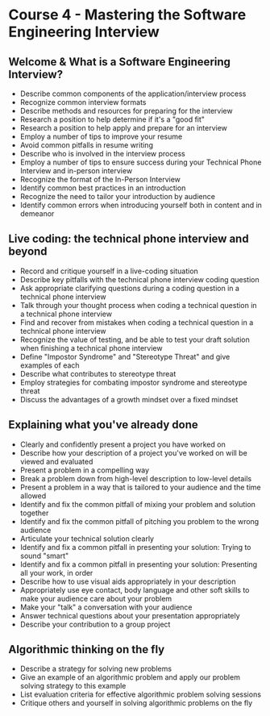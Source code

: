 # Course 4 - Mastering the Software Engineering Interview

## Welcome & What is a Software Engineering Interview?
* Describe common components of the application/interview process
* Recognize common interview formats
* Describe methods and resources for preparing for the interview
* Research a position to help determine if it's a "good fit"
* Research a position to help apply and prepare for an interview
* Employ a number of tips to improve your resume
* Avoid common pitfalls in resume writing
* Describe who is involved in the interview process
* Employ a number of tips to ensure success during your Technical Phone Interview and in-person interview
* Recognize the format of the In-Person Interview
* Identify common best practices in an introduction
* Recognize the need to tailor your introduction by audience
* Identify common errors when introducing yourself both in content and in demeanor

## Live coding: the technical phone interview and beyond
* Record and critique yourself in a live-coding situation
* Describe key pitfalls with the technical phone interview coding question
* Ask appropriate clarifying questions during a coding question in a technical phone interview
* Talk through your thought process when coding a technical question in a technical phone interview
* Find and recover from mistakes when coding a technical question in a technical phone interview
* Recognize the value of testing, and be able to test your draft solution when finishing a technical phone interview
* Define "Impostor Syndrome" and "Stereotype Threat" and give examples of each
* Describe what contributes to stereotype threat
* Employ strategies for combating impostor syndrome and stereotype threat
* Discuss the advantages of a growth mindset over a fixed mindset

## Explaining what you've already done
* Clearly and confidently present a project you have worked on
* Describe how your description of a project you've worked on will be viewed and evaluated
* Present a problem in a compelling way
* Break a problem down from high-level description to low-level details
* Present a problem in a way that is tailored to your audience and the time allowed
* Identify and fix the common pitfall of mixing your problem and solution together
* Identify and fix the common pitfall of pitching you problem to the wrong audience
* Articulate your technical solution clearly
* Identify and fix a common pitfall in presenting your solution: Trying to sound "smart"
* Identify and fix a common pitfall in presenting your solution: Presenting all your work, in order
* Describe how to use visual aids appropriately in your description
* Appropriately use eye contact, body language and other soft skills to make your audience care about your problem
* Make your "talk" a conversation with your audience
* Answer technical questions about your presentation appropriately
* Describe your contribution to a group project 

## Algorithmic thinking on the fly
* Describe a strategy for solving new problems
* Give an example of an algorithmic problem and apply our problem solving strategy to this example
* List evaluation criteria for effective algorithmic problem solving sessions
* Critique others and yourself in solving algorithmic problems on the fly
